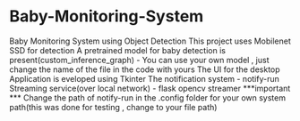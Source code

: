 # Baby-Monitoring-System
Baby Monitoring System using Object Detection
This project uses Mobilenet SSD for detection 
A pretrained model for baby detection is present(custom_inference_graph) - You can use your own model , just change the name of the file in the code with yours
The UI for the desktop Application is eveloped using Tkinter
The notification system - notify-run
Streaming service(over local network) - flask opencv streamer 
***important ***
Change the path of notify-run in the .config folder for your own system path(this was done for testing , change to your file path)
